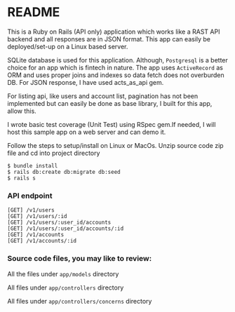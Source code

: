 # README

This is a Ruby on Rails (API only) application which works like a RAST API backend and all responses are in JSON format. This app can easily be deployed/set-up on a Linux based server.

SQLite database is used for this application. Although, `Postgresql` is a better choice for an app which is fintech in nature. The app uses `ActiveRecord` as ORM and uses proper joins and indexes so data fetch does not overburden DB. For JSON response, I have used acts_as_api gem.

For listing api, like users and account list, pagination has not been implemented but can easily be done as base library, I built for this app, allow this.

I wrote basic test coverage (Unit Test) using RSpec gem.If needed, I will host this sample app on a web server and can demo it.

Follow the steps to setup/install on Linux or MacOs.
Unzip source code zip file and cd into project directory
```shell
$ bundle install
$ rails db:create db:migrate db:seed
$ rails s
```



### API endpoint

```shell
[GET] /v1/users
[GET] /v1/users/:id   
[GET] /v1/users/:user_id/accounts
[GET] /v1/users/:user_id/accounts/:id                                                                                                                         
[GET] /v1/accounts                                                                            
[GET] /v1/accounts/:id
```


### Source code files, you may like to review:

All the files under `app/models` directory

All files under `app/controllers` directory  

All files under `app/controllers/concerns` directory   

